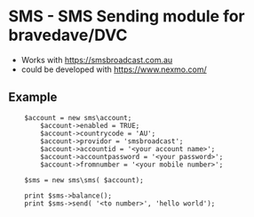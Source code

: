 # SMS - SMS Sending module for bravedave/DVC

* Works with https://smsbroadcast.com.au
* could be developed with https://www.nexmo.com/

## Example
```
	$account = new sms\account;
		$account->enabled = TRUE;
		$account->countrycode = 'AU';
		$account->providor = 'smsbroadcast';
		$account->accountid = '<your account name>';
		$account->accountpassword = '<your password>';
		$account->fromnumber = '<your mobile number>';

	$sms = new sms\sms( $account);

	print $sms->balance();
	print $sms->send( '<to number>', 'hello world');
```
